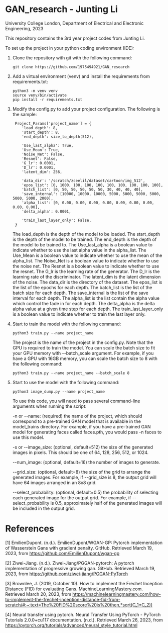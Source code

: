 # GAN_research - Junting Li

University College London, Department of Electrical and Electronic Engineering, 2023

This repository contains the 3rd year project codes from Junting Li.

To set up the project in your python coding environment (IDE):

1. Clone the repository with git with the following command:
   ```commandline
   git clone https://github.com/1975494921/GAN_research
   ```
2. Add a virtual environment (venv) and install the requirements from requirements.txt:
    ```commandline
    python3 -m venv venv
    source venv/bin/activate
    pip install -r requirements.txt
    ```
3. Modify the config.py to add your project configuration. The following is the sample:

        Project_Params['project_name'] = {
           'load_depth': 8,
           'start_depth': 8,
           'end_depth': size_to_depth(512),

           'Use_last_alpha': True,
           'Use_Mean': True,
           'Noise_Net': False,
           'Resnet': False,
           'G_lr': 0.0001,
           'D_lr': 0.0001,
           'latent_dim': 256,

           'data_dir': '/scratch/zceelil/dataset/cartoon/img_512',
           'epos_list': [0, 1000, 100, 100, 100, 100, 100, 100, 100, 100],
           'batch_list': [0, 50, 50, 50, 50, 50, 30, 40, 40, 40],
           'save_internal': [10000, 10000, 10000, 5000, 5000, 5000, 5000, 5000, 5000, 2000],
           'alpha_list': [0, 0.00, 0.00, 0.00, 0.00, 0.00, 0.00, 0.00, 0.00, 0.00],
           'delta_alpha': 0.0001,

           'train_last_layer_only': False,
        }
   The load_depth is the depth of the model to be loaded. The start_depth is the depth of the model to be trained. The end_depth is the depth of the model to be trained to. The Use_last_alpha is a boolean value to indicate whether to use the last alpha value in the alpha_list. The Use_Mean is a boolean value to indicate whether to use the mean of the alpha_list. The Noise_Net is a boolean value to indicate whether to use the noise net. The Resnet is a boolean value to indicate whether to use the resnet. The G_lr is the learning rate of the generator. The D_lr is the learning rate of the discriminator. The latent_dim is the latent dimension of the noise. The data_dir is the directory of the dataset. The epos_list is the list of the epochs for each depth. The batch_list is the list of the batch size for each depth. The save_internal is the list of the save interval for each depth. The alpha_list is the list contain the alpha value which control the fade in for each depth. The delta_alpha is the delta alpha value at a given time step for each depth. The train_last_layer_only is a boolean value to indicate whether to train the last layer only.


4. Start to train the model with the following command:
    ```commandline
    python3 train.py --name project_name
    ```
   The project is the name of the project in the config.py. Note that the GPU is required to train the model. You can scale the batch size to fit your GPU memory with --batch_scale argument. For example, if you have a GPU with 16GB memory, you can scale the batch size to 8 with the following command:
    ```commandline
    python3 train.py --name project_name --batch_scale 8
    ```


5. Start to use the model with the following command:
    ```commandline
    python3 image_dump.py --name project_name
    ```
   To use this code, you will need to pass several command-line arguments when running the script:

   -n or --name: (required) the name of the project, which should correspond to a pre-trained GAN model that is available in the model_trains directory. For example, if you have a pre-trained GAN model for generating faces called faces.pth, you would pass -n faces to use this model.
   
   -s or --image_size: (optional, default=512) the size of the generated images in pixels. This should be one of 64, 128, 256, 512, or 1024.
   
   --num_image: (optional, default=16) the number of images to generate.

   --grid_size: (optional, default=8) the size of the grid to arrange the generated images. For example, if --grid_size is 8, the output grid will have 64 images arranged in an 8x8 grid.

   --select_probability: (optional, default=0.5) the probability of selecting each generated image for the output grid. For example, if --select_probability is 0.5, approximately half of the generated images will be included in the output grid.


# References

[1] EmilienDupont. (n.d.). EmilienDupont/WGAN-GP: Pytorch implementation of Wasserstein Gans with gradient penalty. GitHub. Retrieved March 19, 2023, from https://github.com/EmilienDupont/wgan-gp 

[2] Ziwei-Jiang. (n.d.). Ziwei-Jiang/PGGAN-pytorch: A pytorch implementation of progressive growing gan. GitHub. Retrieved March 19, 2023, from https://github.com/ziwei-jiang/PGGAN-PyTorch 

[3] Brownlee, J. (2019, October 10). How to implement the Frechet Inception Distance (FID) for evaluating Gans. MachineLearningMastery.com. Retrieved March 20, 2023, from https://machinelearningmastery.com/how-to-implement-the-frechet-inception-distance-fid-from-scratch/#:~:text=The%20FID%20score%20is%20then,*sqrt(C_1*C_2)) 

[4] Neural transfer using pytorch. Neural Transfer Using PyTorch - PyTorch Tutorials 2.0.0+cu117 documentation. (n.d.). Retrieved March 26, 2023, from https://pytorch.org/tutorials/advanced/neural_style_tutorial.html
